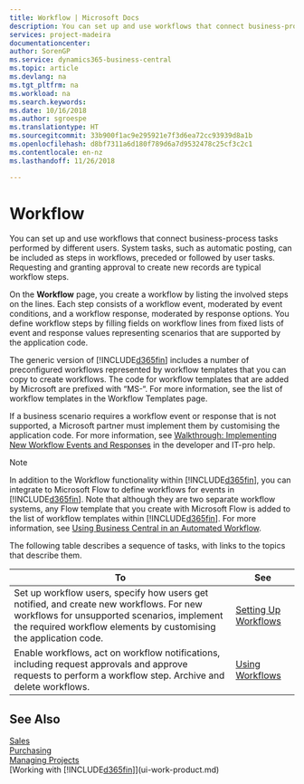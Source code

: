 ```yaml
---
title: Workflow | Microsoft Docs
description: You can set up and use workflows that connect business-process tasks performed by different users. System tasks, such as automatic posting, can be included as steps in workflows, preceded or followed by user tasks. Requesting and granting approval to create new records are typical workflow steps.
services: project-madeira
documentationcenter: 
author: SorenGP
ms.service: dynamics365-business-central
ms.topic: article
ms.devlang: na
ms.tgt_pltfrm: na
ms.workload: na
ms.search.keywords: 
ms.date: 10/16/2018
ms.author: sgroespe
ms.translationtype: HT
ms.sourcegitcommit: 33b900f1ac9e295921e7f3d6ea72cc93939d8a1b
ms.openlocfilehash: d8bf7311a6d180f789d6a7d9532478c25cf3c2c1
ms.contentlocale: en-nz
ms.lasthandoff: 11/26/2018

---
```

# <a name="workflow"></a>Workflow
You can set up and use workflows that connect business-process tasks performed by different users. System tasks, such as automatic posting, can be included as steps in workflows, preceded or followed by user tasks. Requesting and granting approval to create new records are typical workflow steps.  

 On the **Workflow** page, you create a workflow by listing the involved steps on the lines. Each step consists of a workflow event, moderated by event conditions, and a workflow response, moderated by response options. You define workflow steps by filling fields on workflow lines from fixed lists of event and response values representing scenarios that are supported by the application code.  

 The generic version of [!INCLUDE[d365fin](includes/d365fin_md.md)] includes a number of preconfigured workflows represented by workflow templates that you can copy to create workflows. The code for workflow templates that are added by Microsoft are prefixed with “MS-“. For more information, see the list of workflow templates in the Workflow Templates page.  

 If a business scenario requires a workflow event or response that is not supported, a Microsoft partner must implement them by customising the application code. For more information, see [Walkthrough: Implementing New Workflow Events and Responses](/dynamics-nav/Walkthrough--Implementing-New-Workflow-Events-and-Responses) in the developer and IT-pro help.

 > [!NOTE]
 > In addition to the Workflow functionality within [!INCLUDE[d365fin](includes/d365fin_md.md)], you can integrate to Microsoft Flow to define workflows for events in [!INCLUDE[d365fin](includes/d365fin_md.md)]. Note that although they are two separate workflow systems, any Flow template that you create with Microsoft Flow is added to the list of workflow templates within [!INCLUDE[d365fin](includes/d365fin_md.md)]. For more information, see [Using Business Central in an Automated Workflow](across-how-use-financials-data-source-flow.md).  

 The following table describes a sequence of tasks, with links to the topics that describe them.  

|**To**|**See**|  
|------------|-------------|  
|Set up workflow users, specify how users get notified, and create new workflows. For new workflows for unsupported scenarios, implement the required workflow elements by customising the application code.|[Setting Up Workflows](across-set-up-workflows.md)|  
|Enable workflows, act on workflow notifications, including request approvals and approve requests to perform a workflow step. Archive and delete workflows.|[Using Workflows](across-use-workflows.md)|  

## <a name="see-also"></a>See Also  
[Sales](sales-manage-sales.md)  
[Purchasing](purchasing-manage-purchasing.md)  
[Managing Projects](projects-manage-projects.md)  
[Working with [!INCLUDE[d365fin](includes/d365fin_md.md)]](ui-work-product.md)

